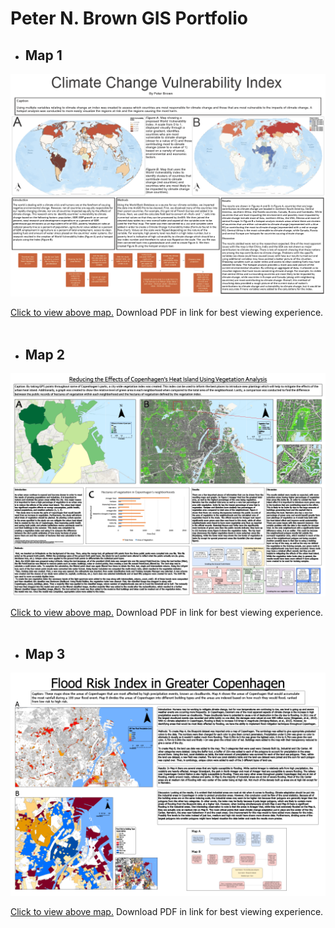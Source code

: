 # Peter N. Brown GIS Portfolio
  
- ## **Map 1**

![](ClimateVulnerabilityIndex.png)

[Click to view above map.](https://drive.google.com/file/d/1EZlmB8gc67XfuUuhn6bpVCvMRWYxksFi/view?usp=sharing) Download PDF in link for best viewing experience.    
<br>

- ## **Map 2**

![](CPH_vegetation_analysis.png)

[Click to view above map.](https://drive.google.com/file/d/1wlJ_b3_ZZu1I4PU1r6GggtNxKPFUsFTY/view?usp=sharing) Download PDF in link for best viewing experience.     
<br>


- ## **Map 3**

![](CPH_floodrisk.png)

[Click to view above map.](https://drive.google.com/file/d/1Na_m9gFR_gixzAfEMuKs3uV5pF16HsXe/view?usp=sharing) Download PDF in link for best viewing experience.   
